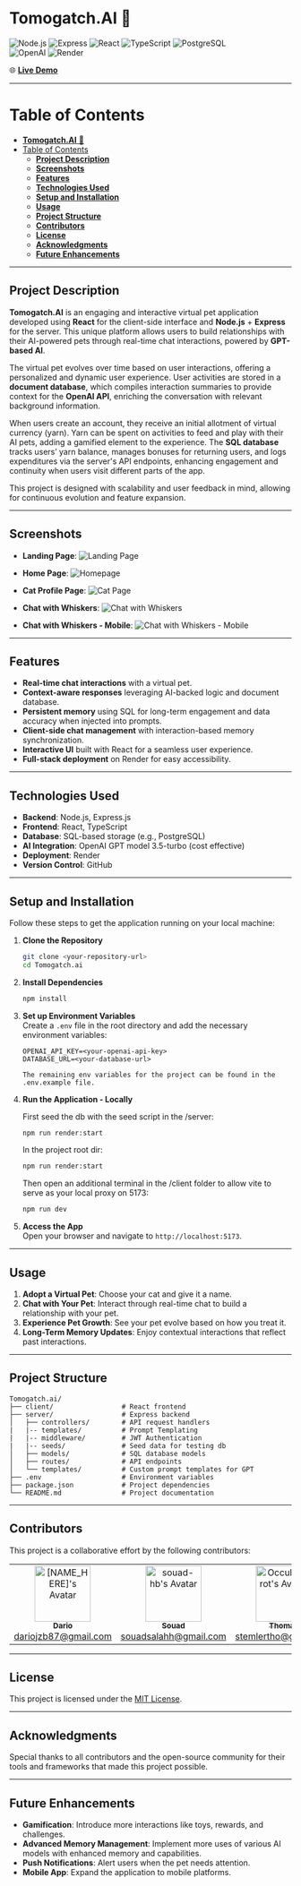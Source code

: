# **Tomogatch.AI** 🐾

![Node.js](https://img.shields.io/badge/Node.js-339933?style=for-the-badge&logo=nodedotjs&logoColor=white)
![Express](https://img.shields.io/badge/Express.js-000000?style=for-the-badge&logo=express&logoColor=white)
![React](https://img.shields.io/badge/React-61DAFB?style=for-the-badge&logo=react&logoColor=black)
![TypeScript](https://img.shields.io/badge/TypeScript-007ACC?style=for-the-badge&logo=typescript&logoColor=white)
![PostgreSQL](https://img.shields.io/badge/PostgreSQL-336791?style=for-the-badge&logo=postgresql&logoColor=white)  
![OpenAI](https://img.shields.io/badge/OpenAI-412991?style=for-the-badge&logo=openai&logoColor=white)
![Render](https://img.shields.io/badge/Render-00979D?style=for-the-badge&logo=render&logoColor=white)

🌐 **[Live Demo](https://tomogatch-ai.onrender.com/)**

---

# Table of Contents

- [**Tomogatch.AI** 🐾](#tomogatchai-)
- [Table of Contents](#table-of-contents)
  - [**Project Description**](#project-description)
  - [**Screenshots**](#screenshots)
  - [**Features**](#features)
  - [**Technologies Used**](#technologies-used)
  - [**Setup and Installation**](#setup-and-installation)
  - [**Usage**](#usage)
  - [**Project Structure**](#project-structure)
  - [**Contributors**](#contributors)
  - [**License**](#license)
  - [**Acknowledgments**](#acknowledgments)
  - [**Future Enhancements**](#future-enhancements)

---

## **Project Description**

**Tomogatch.AI** is an engaging and interactive virtual pet application developed using **React** for the client-side interface and **Node.js** + **Express** for the server. This unique platform allows users to build relationships with their AI-powered pets through real-time chat interactions, powered by **GPT-based AI**.

The virtual pet evolves over time based on user interactions, offering a personalized and dynamic user experience. User activities are stored in a **document database**, which compiles interaction summaries to provide context for the **OpenAI API**, enriching the conversation with relevant background information.

When users create an account, they receive an initial allotment of virtual currency (yarn). Yarn can be spent on activities to feed and play with their AI pets, adding a gamified element to the experience. The **SQL database** tracks users’ yarn balance, manages bonuses for returning users, and logs expenditures via the server's API endpoints, enhancing engagement and continuity when users visit different parts of the app.

This project is designed with scalability and user feedback in mind, allowing for continuous evolution and feature expansion.

---

## **Screenshots**

- **Landing Page**:
  ![Landing Page](./documentation/assets/landingpage-01.png)

- **Home Page**:
  ![Homepage](./documentation/assets/homepage-01.png)

- **Cat Profile Page**:
  ![Cat Page](./documentation/assets/catpage-01.png)

- **Chat with Whiskers**:
  ![Chat with Whiskers](./documentation/assets/chat-with-whiskers-01.png)

- **Chat with Whiskers - Mobile**:
  ![Chat with Whiskers - Mobile](./documentation/assets/chat-with-whiskers-02.png)

---

## **Features**

- **Real-time chat interactions** with a virtual pet.
- **Context-aware responses** leveraging AI-backed logic and document database.
- **Persistent memory** using SQL for long-term engagement and data accuracy when injected into prompts.
- **Client-side chat management** with interaction-based memory synchronization.
- **Interactive UI** built with React for a seamless user experience.
- **Full-stack deployment** on Render for easy accessibility.

---

## **Technologies Used**

- **Backend**: Node.js, Express.js
- **Frontend**: React, TypeScript
- **Database**: SQL-based storage (e.g., PostgreSQL)
- **AI Integration**: OpenAI GPT model 3.5-turbo (cost effective)
- **Deployment**: Render
- **Version Control**: GitHub

---

## **Setup and Installation**

Follow these steps to get the application running on your local machine:

1. **Clone the Repository**

   ```bash
   git clone <your-repository-url>
   cd Tomogatch.ai
   ```

2. **Install Dependencies**

   ```bash
   npm install
   ```

3. **Set up Environment Variables**  
   Create a `.env` file in the root directory and add the necessary environment variables:

   ```
   OPENAI_API_KEY=<your-openai-api-key>
   DATABASE_URL=<your-database-url>

   The remaining env variables for the project can be found in the .env.example file.

   ```

4. **Run the Application - Locally**

   First seed the db with the seed script in the /server:

   ```bash
   npm run render:start
   ```

   In the project root dir:

   ```bash
   npm run render:start
   ```

   Then open an additional terminal in the /client folder to allow vite to serve as your local proxy on 5173:

   ```bash
   npm run dev
   ```

5. **Access the App**  
   Open your browser and navigate to `http://localhost:5173`.

---

## **Usage**

1. **Adopt a Virtual Pet**: Choose your cat and give it a name.
2. **Chat with Your Pet**: Interact through real-time chat to build a relationship with your pet.
3. **Experience Pet Growth**: See your pet evolve based on how you treat it.
4. **Long-Term Memory Updates**: Enjoy contextual interactions that reflect past interactions.

---

## **Project Structure**

```
Tomogatch.ai/
├── client/                 # React frontend
├── server/                 # Express backend
│   ├── controllers/        # API request handlers
|   |-- templates/          # Prompt Templating
|   |-- middleware/         # JWT Authentication
|   |-- seeds/              # Seed data for testing db
│   ├── models/             # SQL database models
│   ├── routes/             # API endpoints
│   └── templates/          # Custom prompt templates for GPT
├── .env                    # Environment variables
├── package.json            # Project dependencies
└── README.md               # Project documentation
```

---

## **Contributors**

This project is a collaborative effort by the following contributors:

<table>
  <tr>
    <td align="center">
      <a href="https://github.com/DarioJZB">
        <img src="https://github.com/DarioJZB.png?size=100" width="100px;" alt="[NAME_HERE]'s Avatar"/>
        <br />
        <sub><b>Dario</b></sub>
      </a>
      <br />
      <a href="mailto:dariojab87@gmail.com">dariojzb87@gmail.com</a>
    </td>
    <td align="center">
      <a href="https://github.com/souad-hb">
        <img src="https://github.com/souad-hb.png?size=100" width="100px;" alt="souad-hb's Avatar"/>
        <br />
        <sub><b>Souad</b></sub>
      </a>
      <br />
      <a href="mailto:souadsalahh@gmail.com">souadsalahh@gmail.com</a>
    </td>
    <td align="center">
      <a href="https://github.com/OccultParrot">
        <img src="https://github.com/OccultParrot.png?size=100" width="100px;" alt="OccultParrot's Avatar"/>
        <br />
        <sub><b>Thomas</b></sub>
      </a>
      <br />
      <a href="mailto:stemlertho@gmail.com">stemlertho@gmail.com</a>
    </td>
    <td align="center">
      <a href="https://github.com/savevsgames">
        <img src="https://github.com/savevsgames.png?size=100" width="100px;" alt="savevsgames's Avatar"/>
        <br />
        <sub><b>Greg</b></sub>
      </a>
      <br />
      <a href="mailto:gregcbarker@gmail.com">gregcbarker@gmail.com</a>
    </td>
  </tr>
</table>

---

## **License**

This project is licensed under the [MIT License](https://opensource.org/licenses/MIT).

---

## **Acknowledgments**

Special thanks to all contributors and the open-source community for their tools and frameworks that made this project possible.

---

## **Future Enhancements**

- **Gamification**: Introduce more interactions like toys, rewards, and challenges.
- **Advanced Memory Management**: Implement more uses of various AI models with enhanced memory and capabilities.
- **Push Notifications**: Alert users when the pet needs attention.
- **Mobile App**: Expand the application to mobile platforms.
